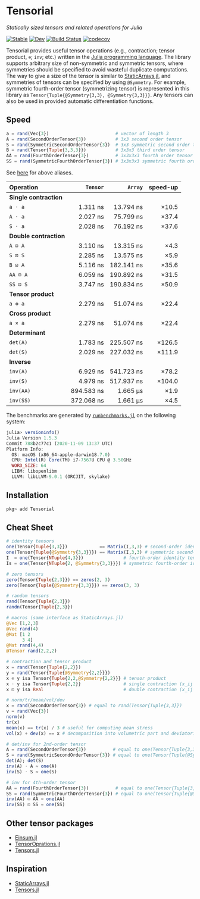 # Tensorial

*Statically sized tensors and related operations for Julia*

[![Stable](https://img.shields.io/badge/docs-stable-blue.svg)](https://KeitaNakamura.github.io/Tensorial.jl/stable)
[![Dev](https://img.shields.io/badge/docs-dev-blue.svg)](https://KeitaNakamura.github.io/Tensorial.jl/dev)
[![Build Status](https://github.com/KeitaNakamura/Tensorial.jl/workflows/CI/badge.svg)](https://github.com/KeitaNakamura/Tensorial.jl/actions)
[![codecov](https://codecov.io/gh/KeitaNakamura/Tensorial.jl/branch/main/graph/badge.svg?token=V58DXDI1R5)](https://codecov.io/gh/KeitaNakamura/Tensorial.jl)

Tensorial provides useful tensor operations (e.g., contraction; tensor product, `⊗`; `inv`; etc.) written in the [Julia programming language](https://julialang.org).
The library supports arbitrary size of non-symmetric and symmetric tensors, where symmetries should be specified to avoid wasteful duplicate computations.
The way to give a size of the tensor is similar to [StaticArrays.jl](https://github.com/JuliaArrays/StaticArrays.jl), and symmetries of tensors can be specified by using `@Symmetry`.
For example, symmetric fourth-order tensor (symmetrizing tensor) is represented in this library as `Tensor{Tuple{@Symmetry{3,3}, @Symmetry{3,3}}}`.
Any tensors can also be used in provided automatic differentiation functions.

## Speed

```julia
a = rand(Vec{3})                         # vector of length 3
A = rand(SecondOrderTensor{3})           # 3x3 second order tensor
S = rand(SymmetricSecondOrderTensor{3})  # 3x3 symmetric second order tensor
B = rand(Tensor{Tuple{3,3,3}})           # 3x3x3 third order tensor
AA = rand(FourthOrderTensor{3})          # 3x3x3x3 fourth order tensor
SS = rand(SymmetricFourthOrderTensor{3}) # 3x3x3x3 symmetric fourth order tensor (symmetrizing tensor)
```

See [here](https://keitanakamura.github.io/Tensorial.jl/stable/Cheat%20Sheet/#Aliases) for above aliases.

| Operation  | `Tensor` | `Array` | speed-up |
|:-----------|---------:|--------:|---------:|
| **Single contraction** | | | |
| `a ⋅ a` | 1.311 ns | 13.794 ns | ×10.5 |
| `A ⋅ a` | 2.027 ns | 75.799 ns | ×37.4 |
| `S ⋅ a` | 2.028 ns | 76.192 ns | ×37.6 |
| **Double contraction** | | | |
| `A ⊡ A` | 3.110 ns | 13.315 ns | ×4.3 |
| `S ⊡ S` | 2.285 ns | 13.575 ns | ×5.9 |
| `B ⊡ A` | 5.116 ns | 182.141 ns | ×35.6 |
| `AA ⊡ A` | 6.059 ns | 190.892 ns | ×31.5 |
| `SS ⊡ S` | 3.747 ns | 190.834 ns | ×50.9 |
| **Tensor product** | | | |
| `a ⊗ a` | 2.279 ns | 51.074 ns | ×22.4 |
| **Cross product** | | | |
| `a × a` | 2.279 ns | 51.074 ns | ×22.4 |
| **Determinant** | | | |
| `det(A)` | 1.783 ns | 225.507 ns | ×126.5 |
| `det(S)` | 2.029 ns | 227.032 ns | ×111.9 |
| **Inverse** | | | |
| `inv(A)` | 6.929 ns | 541.723 ns | ×78.2 |
| `inv(S)` | 4.979 ns | 517.937 ns | ×104.0 |
| `inv(AA)` | 894.583 ns | 1.665 μs | ×1.9 |
| `inv(SS)` | 372.068 ns | 1.661 μs | ×4.5 |

The benchmarks are generated by
[`runbenchmarks.jl`](https://github.com/KeitaNakamura/Tensorial.jl/blob/master/benchmark/runbenchmarks.jl)
on the following system:

```julia
julia> versioninfo()
Julia Version 1.5.3
Commit 788b2c77c1 (2020-11-09 13:37 UTC)
Platform Info:
  OS: macOS (x86_64-apple-darwin18.7.0)
  CPU: Intel(R) Core(TM) i7-7567U CPU @ 3.50GHz
  WORD_SIZE: 64
  LIBM: libopenlibm
  LLVM: libLLVM-9.0.1 (ORCJIT, skylake)
```

## Installation

```julia
pkg> add Tensorial
```

## Cheat Sheet

```julia
# identity tensors
one(Tensor{Tuple{3,3}})            == Matrix(I,3,3) # second-order identity tensor
one(Tensor{Tuple{@Symmetry{3,3}}}) == Matrix(I,3,3) # symmetric second-order identity tensor
I  = one(Tensor{NTuple{4,3}})               # fourth-order identity tensor
Is = one(Tensor{NTuple{2, @Symmetry{3,3}}}) # symmetric fourth-order identity tensor

# zero tensors
zero(Tensor{Tuple{2,3}}) == zeros(2, 3)
zero(Tensor{Tuple{@Symmetry{3,3}}}) == zeros(3, 3)

# random tensors
rand(Tensor{Tuple{2,3}})
randn(Tensor{Tuple{2,3}})

# macros (same interface as StaticArrays.jl)
@Vec [1,2,3]
@Vec rand(4)
@Mat [1 2
      3 4]
@Mat rand(4,4)
@Tensor rand(2,2,2)

# contraction and tensor product
x = rand(Tensor{Tuple{2,2}})
y = rand(Tensor{Tuple{@Symmetry{2,2}}})
x ⊗ y isa Tensor{Tuple{2,2,@Symmetry{2,2}}} # tensor product
x ⋅ y isa Tensor{Tuple{2,2}}                # single contraction (x_ij * y_jk)
x ⊡ y isa Real                              # double contraction (x_ij * y_ij)

# norm/tr/mean/vol/dev
x = rand(SecondOrderTensor{3}) # equal to rand(Tensor{Tuple{3,3}})
v = rand(Vec{3})
norm(v)
tr(x)
mean(x) == tr(x) / 3 # useful for computing mean stress
vol(x) + dev(x) == x # decomposition into volumetric part and deviatoric part

# det/inv for 2nd-order tensor
A = rand(SecondOrderTensor{3})          # equal to one(Tensor{Tuple{3,3}})
S = rand(SymmetricSecondOrderTensor{3}) # equal to one(Tensor{Tuple{@Symmetry{3,3}}})
det(A); det(S)
inv(A) ⋅ A ≈ one(A)
inv(S) ⋅ S ≈ one(S)

# inv for 4th-order tensor
AA = rand(FourthOrderTensor{3})          # equal to one(Tensor{Tuple{3,3,3,3}})
SS = rand(SymmetricFourthOrderTensor{3}) # equal to one(Tensor{Tuple{@Symmetry{3,3}, @Symmetry{3,3}}})
inv(AA) ⊡ AA ≈ one(AA)
inv(SS) ⊡ SS ≈ one(SS)
```

## Other tensor packages

- [Einsum.jl](https://github.com/ahwillia/Einsum.jl)
- [TensorOprations.jl](https://github.com/Jutho/TensorOperations.jl)
- [Tensors.jl](https://github.com/KristofferC/Tensors.jl)

## Inspiration

- [StaticArrays.jl](https://github.com/JuliaArrays/StaticArrays.jl)
- [Tensors.jl](https://github.com/KristofferC/Tensors.jl)
